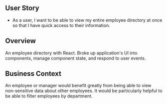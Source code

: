 ## User Story

* As a user, I want to be able to view my entire employee directory at once so that I have quick access to their information.

## Overview

An employee directory with React. Broke up application's UI into components, manage component state, and respond to user events.

## Business Context

An employee or manager would benefit greatly from being able to view non-sensitive data about other employees. It would be particularly helpful to be able to filter employees by department.
